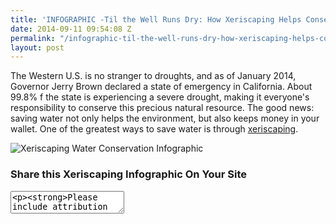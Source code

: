```yaml
---
title: 'INFOGRAPHIC -Til the Well Runs Dry: How Xeriscaping Helps Conserve Water'
date: 2014-09-11 09:54:08 Z
permalink: "/infographic-til-the-well-runs-dry-how-xeriscaping-helps-conserve-water/"
layout: post
---
```


The Western U.S. is no stranger to droughts, and as of January 2014, Governor Jerry Brown declared a state of emergency in California. About 99.8% f the state is experiencing a severe drought, making it everyone's responsibility to conserve this precious natural resource. The good news: saving water not only helps the environment, but also keeps money in your wallet. One of the greatest ways to save water is through [xeriscaping](/a-dry-spell-a-look-at-xeriscaping).

![Xeriscaping Water Conservation Infographic](/uploads/1408_graphic-murray-lampert-xeriscaping_v.2.jpg "{{ page.title }}")

### Share this Xeriscaping Infographic On Your Site

<textarea><p><strong>Please include attribution to <a href="http://www.murraylampert.com/">Murray Lampert Design, Build, Remodel</a> with this infographic.</strong></p><p><a href="http://www.murraylampert.com/til-the-well-runs-dry-how-xeriscaping-helps-conserve-water-infographic/"><img src="http://www.murraylampert.com/uploads/1408_graphic-murray-lampert-xeriscaping_v.2.jpg" alt="Til the Well Runs Dry: How Xeriscaping Helps Conserve Water - INFOGRAPHIC" width="802" height="4909" border="0" /></a></p></textarea>
